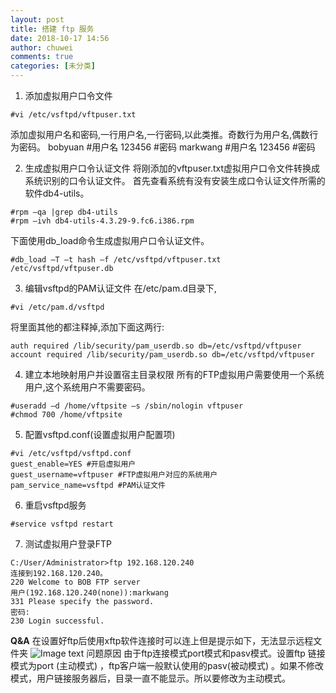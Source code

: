 ```yaml
---
layout: post
title: 搭建 ftp 服务
date: 2018-10-17 14:56
author: chuwei
comments: true
categories: [未分类]
---
```

1. 添加虚拟用户口令文件
```
#vi /etc/vsftpd/vftpuser.txt
```
添加虚拟用户名和密码,一行用户名,一行密码,以此类推。奇数行为用户名,偶数行为密码。
bobyuan #用户名
123456 #密码
markwang #用户名
123456 #密码

2. 生成虚拟用户口令认证文件
将刚添加的vftpuser.txt虚拟用户口令文件转换成系统识别的口令认证文件。
首先查看系统有没有安装生成口令认证文件所需的软件db4-utils。
```
#rpm –qa |grep db4-utils
#rpm –ivh db4-utils-4.3.29-9.fc6.i386.rpm
```
下面使用db_load命令生成虚拟用户口令认证文件。
```
#db_load –T –t hash –f /etc/vsftpd/vftpuser.txt /etc/vsftpd/vftpuser.db
```
3. 编辑vsftpd的PAM认证文件
在/etc/pam.d目录下,
```
#vi /etc/pam.d/vsftpd
```
将里面其他的都注释掉,添加下面这两行:
```
auth required /lib/security/pam_userdb.so db=/etc/vsftpd/vftpuser
account required /lib/security/pam_userdb.so db=/etc/vsftpd/vftpuser
```
4. 建立本地映射用户并设置宿主目录权限
所有的FTP虚拟用户需要使用一个系统用户,这个系统用户不需要密码。
```
#useradd –d /home/vftpsite –s /sbin/nologin vftpuser
#chmod 700 /home/vftpsite
```
5. 配置vsftpd.conf(设置虚拟用户配置项)
```
#vi /etc/vsftpd/vsftpd.conf
guest_enable=YES #开启虚拟用户
guest_username=vftpuser #FTP虚拟用户对应的系统用户
pam_service_name=vsftpd #PAM认证文件
```
6. 重启vsftpd服务
```
#service vsftpd restart
```
7. 测试虚拟用户登录FTP
```
C:/User/Administrator>ftp 192.168.120.240
连接到192.168.120.240。
220 Welcome to BOB FTP server
用户(192.168.120.240(none)):markwang
331 Please specify the password.
密码:
230 Login successful.
```
**Q&A**
在设置好ftp后使用xftp软件连接时可以连上但是提示如下，无法显示远程文件夹
![Image text](http://img.blog.csdn.net/20160812153334800)
问题原因
由于ftp连接模式port模式和pasv模式。设置ftp 链接模式为port (主动模式) ，ftp客户端一般默认使用的pasv(被动模式) 。如果不修改模式，用户链接服务器后，目录一直不能显示。所以要修改为主动模式。
